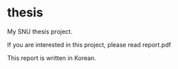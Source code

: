 # thesis
My SNU thesis project. 

If you are interested in this project, please read report.pdf

This report is written in Korean.
